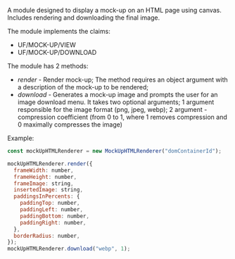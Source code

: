 A module designed to display a mock-up on an HTML page using canvas. Includes rendering and downloading the final image.

The module implements the claims:

- UF/MOCK-UP/VIEW
- UF/MOCK-UP/DOWNLOAD

The module has 2 methods:

- _render_ - Render mock-up; The method requires an object argument with a description of the mock-up to be rendered;
- _download_ - Generates a mock-up image and prompts the user for an image download menu. It takes two optional arguments; 1 argument responsible for the image format (png, jpeg, webp); 2 argument - compression coefficient (from 0 to 1, where 1 removes compression and 0 maximally compresses the image)

Example:

```js
const mockUpHTMLRenderer = new MockUpHTMLRenderer("domContainerId");

mockUpHTMLRenderer.render({
  frameWidth: number,
  frameHeight: number,
  frameImage: string,
  insertedImage: string,
  paddingsInPercents: {
    paddingTop: number,
    paddingLeft: number,
    paddingBottom: number,
    paddingRight: number,
  },
  borderRadius: number,
});
mockUpHTMLRenderer.download("webp", 1);
```
